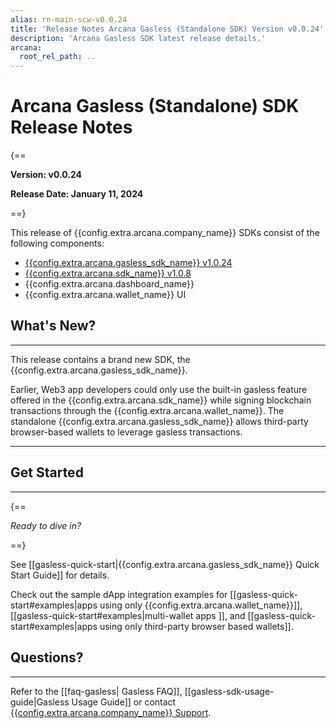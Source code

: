 ```yaml
---
alias: rn-main-scw-v0.0.24
title: 'Release Notes Arcana Gasless (Standalone SDK) Version v0.0.24'
description: 'Arcana Gasless SDK latest release details.'
arcana:
  root_rel_path: ..
---
```


# Arcana Gasless (Standalone) SDK Release Notes 

{==

**Version: v0.0.24**

**Release Date: January 11, 2024**

==}

This release of {{config.extra.arcana.company_name}} SDKs consist of the following components:

* [{{config.extra.arcana.gasless_sdk_name}} v1.0.24](https://www.npmjs.com/package/@arcana/scw/v/0.0.24)
* [{{config.extra.arcana.sdk_name}} v1.0.8](https://www.npmjs.com/package/@arcana/auth/v/1.0.8)
* {{config.extra.arcana.dashboard_name}}
* {{config.extra.arcana.wallet_name}} UI

## What's New?

---

This release contains a brand new SDK, the {{config.extra.arcana.gasless_sdk_name}}.

Earlier, Web3 app developers could only use the built-in gasless feature offered in the {{config.extra.arcana.sdk_name}} while signing blockchain transactions through the {{config.extra.arcana.wallet_name}}. The standalone {{config.extra.arcana.gasless_sdk_name}} allows third-party browser-based wallets to leverage gasless transactions.

---

## Get Started

---

{==

*Ready to dive in?*

==}

See [[gasless-quick-start|{{config.extra.arcana.gasless_sdk_name}} Quick Start Guide]] for details.

Check out the sample dApp integration examples for [[gasless-quick-start#examples|apps using only {{config.extra.arcana.wallet_name}}]], [[gasless-quick-start#examples|multi-wallet apps ]], and [[gasless-quick-start#examples|apps using only third-party browser based wallets]].

## Questions? 

---

Refer to the [[faq-gasless| Gasless FAQ]], [[gasless-sdk-usage-guide|Gasless Usage Guide]] or contact [{{config.extra.arcana.company_name}} Support]({{page.meta.arcana.root_rel_path}}/support.md).
